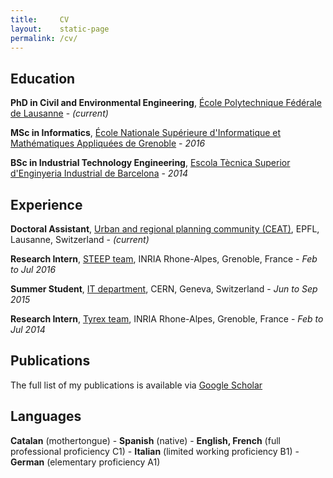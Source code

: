 ```yaml
---
title:     CV
layout:    static-page
permalink: /cv/
---
```


## Education

**PhD in Civil and Environmental Engineering**, [École Polytechnique Fédérale de Lausanne](https://www.epfl.ch) - *(current)*

**MSc in Informatics**, [École Nationale Supérieure d'Informatique et Mathématiques Appliquées de Grenoble](http://ensimag.grenoble-inp.fr) - *2016*

**BSc in Industrial Technology Engineering**, [Escola Tècnica Superior d'Enginyeria Industrial de Barcelona](https://www.etseib.upc.edu) - *2014*

## Experience

**Doctoral Assistant**, [Urban and regional planning community (CEAT)](http://ceat.epfl.ch/), EPFL, Lausanne, Switzerland - *(current)*

**Research Intern**, [STEEP team](https://team.inria.fr/steep/), INRIA Rhone-Alpes, Grenoble, France - *Feb to Jul 2016*

**Summer Student**, [IT department](http://information-technology.web.cern.ch/), CERN, Geneva, Switzerland - *Jun to Sep 2015*

**Research Intern**, [Tyrex team](https://tyrex.inria.fr/), INRIA Rhone-Alpes, Grenoble, France - *Feb to Jul 2014*

## Publications

The full list of my publications is available via [Google Scholar](http://scholar.google.com/citations?user=spj4l-QAAAAJ)

## Languages

**Catalan** (mothertongue) - **Spanish** (native) - **English, French** (full professional proficiency C1) - **Italian** (limited working proficiency B1) - **German** (elementary proficiency A1)
